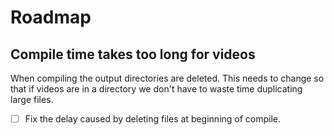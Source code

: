 # Roadmap

## Compile time takes too long for videos
When compiling the output directories are deleted.  This needs to change so that if videos are in a directory we don't have to waste time duplicating large files.

- [ ] Fix the delay caused by deleting files at beginning of compile.
